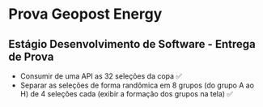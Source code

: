 # Prova Geopost Energy

## Estágio Desenvolvimento de Software - Entrega de Prova

- Consumir de uma API as 32 seleções da copa :white_check_mark: 
- Separar as seleções de forma randômica em 8 grupos (do grupo A ao H) de 4 seleções cada (exibir a formação dos grupos na tela) :white_check_mark:
